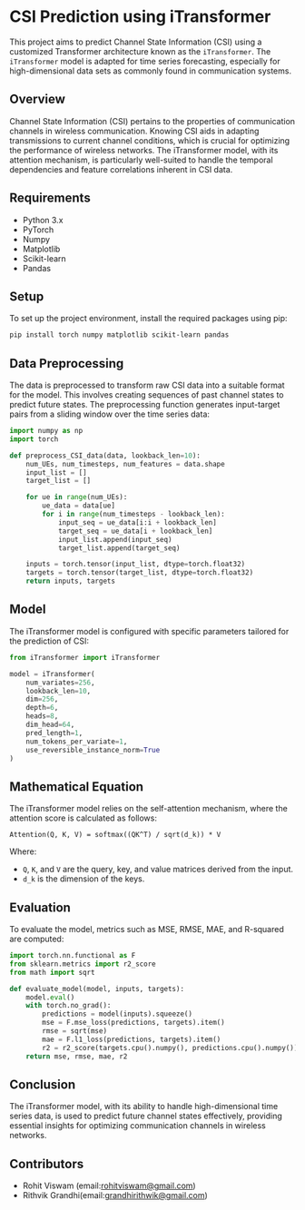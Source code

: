 # CSI Prediction using iTransformer

This project aims to predict Channel State Information (CSI) using a customized Transformer architecture known as the `iTransformer`. The `iTransformer` model is adapted for time series forecasting, especially for high-dimensional data sets as commonly found in communication systems.

## Overview

Channel State Information (CSI) pertains to the properties of communication channels in wireless communication. Knowing CSI aids in adapting transmissions to current channel conditions, which is crucial for optimizing the performance of wireless networks. The iTransformer model, with its attention mechanism, is particularly well-suited to handle the temporal dependencies and feature correlations inherent in CSI data.

## Requirements

- Python 3.x
- PyTorch
- Numpy
- Matplotlib
- Scikit-learn
- Pandas

## Setup

To set up the project environment, install the required packages using pip:

```bash
pip install torch numpy matplotlib scikit-learn pandas
```

## Data Preprocessing

The data is preprocessed to transform raw CSI data into a suitable format for the model. This involves creating sequences of past channel states to predict future states. The preprocessing function generates input-target pairs from a sliding window over the time series data:

```python
import numpy as np
import torch

def preprocess_CSI_data(data, lookback_len=10):
    num_UEs, num_timesteps, num_features = data.shape
    input_list = []
    target_list = []

    for ue in range(num_UEs):
        ue_data = data[ue]
        for i in range(num_timesteps - lookback_len):
            input_seq = ue_data[i:i + lookback_len]
            target_seq = ue_data[i + lookback_len]
            input_list.append(input_seq)
            target_list.append(target_seq)

    inputs = torch.tensor(input_list, dtype=torch.float32)
    targets = torch.tensor(target_list, dtype=torch.float32)
    return inputs, targets
```

## Model

The iTransformer model is configured with specific parameters tailored for the prediction of CSI:

```python
from iTransformer import iTransformer

model = iTransformer(
    num_variates=256,
    lookback_len=10,
    dim=256,
    depth=6,
    heads=8,
    dim_head=64,
    pred_length=1,
    num_tokens_per_variate=1,
    use_reversible_instance_norm=True
)
```

## Mathematical Equation

The iTransformer model relies on the self-attention mechanism, where the attention score is calculated as follows:

`Attention(Q, K, V) = softmax((QK^T) / sqrt(d_k)) * V`

Where:
- `Q`, `K`, and `V` are the query, key, and value matrices derived from the input.
- `d_k` is the dimension of the keys.

## Evaluation

To evaluate the model, metrics such as MSE, RMSE, MAE, and R-squared are computed:

```python
import torch.nn.functional as F
from sklearn.metrics import r2_score
from math import sqrt

def evaluate_model(model, inputs, targets):
    model.eval()
    with torch.no_grad():
        predictions = model(inputs).squeeze()
        mse = F.mse_loss(predictions, targets).item()
        rmse = sqrt(mse)
        mae = F.l1_loss(predictions, targets).item()
        r2 = r2_score(targets.cpu().numpy(), predictions.cpu().numpy())
    return mse, rmse, mae, r2
```

## Conclusion

The iTransformer model, with its ability to handle high-dimensional time series data, is used to predict future channel states effectively, providing essential insights for optimizing communication channels in wireless networks.


## Contributors

- Rohit Viswam (email:rohitviswam@gmail.com)
- Rithvik Grandhi(email:grandhirithwik@gmail.com)

